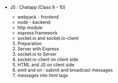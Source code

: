 * JS : Chatapp (Class 9 - 10)
    - webpack - frontend 
    - node - backend
    - http module
    - express framework
    - socket.io and socket.io-client

    1) Preparation
    2) Server with Express
    3) socket.io to Server
    4) socket.io-client on client side
    5) HTML and JS on client side
    6) emit and on : submit and broadcast messages
    7) messages into html tags